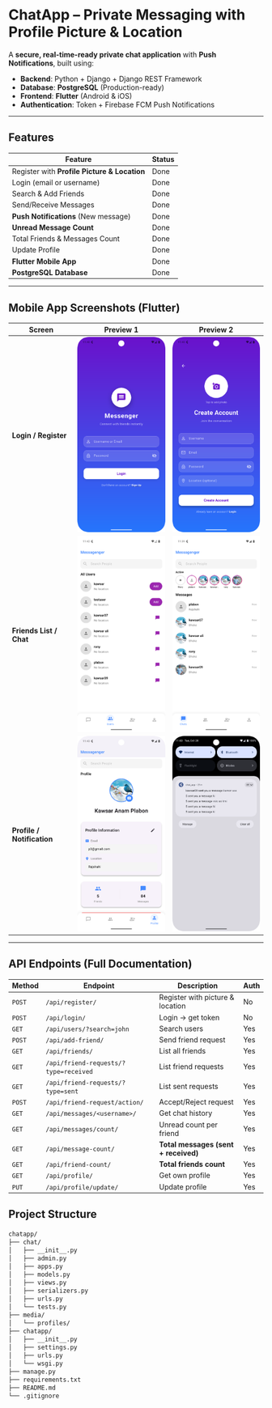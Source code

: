 # ChatApp – Private Messaging with Profile Picture & Location

A **secure, real-time-ready private chat application** with **Push Notifications**, built using:

- **Backend**: Python + Django + Django REST Framework  
- **Database**: **PostgreSQL** (Production-ready)  
- **Frontend**: **Flutter** (Android & iOS)  
- **Authentication**: Token + Firebase FCM Push Notifications  

---
## Features
| Feature | Status |
|-------|--------|
| Register with **Profile Picture & Location** | Done |
| Login (email or username) | Done |
| Search & Add Friends | Done |
| Send/Receive Messages | Done |
| **Push Notifications** (New message) | Done |
| **Unread Message Count** | Done |
| Total Friends & Messages Count | Done |
| Update Profile | Done |
| **Flutter Mobile App** | Done |
| **PostgreSQL Database** | Done |
---
## Mobile App Screenshots (Flutter)

| Screen                  | Preview 1                                      | Preview 2                                      |
|-------------------------|------------------------------------------------|------------------------------------------------|
| **Login / Register**    | <img src="https://github.com/Kawsar07/chatApi/blob/main/chat/screenshorts/login.png?raw=true" width="250"/> | <img src="https://github.com/Kawsar07/chatApi/blob/main/chat/screenshorts/regestion.png?raw=true" width="250"/> |
| **Friends List / Chat** | <img src="https://github.com/Kawsar07/chatApi/blob/main/chat/screenshorts/all_user.png?raw=true" width="250"/> | <img src="https://github.com/Kawsar07/chatApi/blob/main/chat/screenshorts/chat.png?raw=true" width="250"/> |
| **Profile / Notification** | <img src="https://github.com/Kawsar07/chatApi/blob/main/chat/screenshorts/profile.png?raw=true" width="250"/> | <img src="https://github.com/Kawsar07/chatApi/blob/main/chat/screenshorts/notification.png?raw=true" width="250"/> |

---
## API Endpoints (Full Documentation)

| Method | Endpoint | Description | Auth |
|--------|---------|-------------|------|
| `POST` | `/api/register/` | Register with picture & location | No |
| `POST` | `/api/login/` | Login → get token | No |
| `GET` | `/api/users/?search=john` | Search users | Yes |
| `POST` | `/api/add-friend/` | Send friend request | Yes |
| `GET` | `/api/friends/` | List all friends | Yes |
| `GET` | `/api/friend-requests/?type=received` | List friend requests | Yes |
| `GET` | `/api/friend-requests/?type=sent` | List sent requests | Yes |
| `POST` | `/api/friend-request/action/` | Accept/Reject request | Yes |
| `GET` | `/api/messages/<username>/` | Get chat history | Yes |
| `GET` | `/api/messages/count/` | Unread count per friend | Yes |
| `GET` | `/api/message-count/` | **Total messages (sent + received)** | Yes |
| `GET` | `/api/friend-count/` | **Total friends count** | Yes |
| `GET` | `/api/profile/` | Get own profile | Yes |
| `PUT` | `/api/profile/update/` | Update profile | Yes |

## Project Structure

```text
chatapp/
├── chat/
│   ├── __init__.py
│   ├── admin.py
│   ├── apps.py
│   ├── models.py
│   ├── views.py
│   ├── serializers.py
│   ├── urls.py
│   └── tests.py
├── media/
│   └── profiles/             
├── chatapp/
│   ├── __init__.py
│   ├── settings.py
│   ├── urls.py
│   └── wsgi.py
├── manage.py
├── requirements.txt
├── README.md
└── .gitignore
